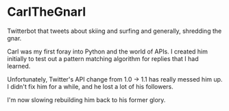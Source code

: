 CarlTheGnarl
============
Twitterbot that tweets about skiing and surfing and generally, shredding the gnar. 

Carl was my first foray into Python and the world of APIs. I created him initially to test out a pattern matching algorithm for replies that I had learned.

Unfortunately, Twitter's API change from 1.0 -> 1.1 has really messed him up. I didn't fix him for a while, and he lost a lot of his followers.

I'm now slowing rebuilding him back to his former glory.

